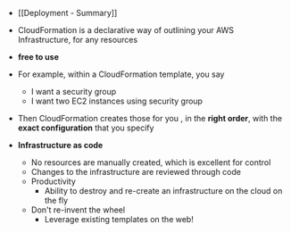 - [[Deployment - Summary]]
- CloudFormation is a declarative way of outlining your AWS Infrastructure, for any resources
- **free to use**
- For example, within a CloudFormation template, you say
	- I want a security group
	- I want two EC2 instances using security group

- Then CloudFormation creates those for you , in the **right order**, with the **exact configuration** that you specify

- **Infrastructure as code**
	- No resources are manually created, which is excellent for control
	- Changes to the infrastructure are reviewed through code
	- Productivity
		- Ability to destroy and re-create an infrastructure on the cloud on the fly
	- Don't re-invent the wheel
		- Leverage existing templates on the web!